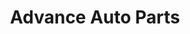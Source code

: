 ---
title: "Advance Auto Parts"
url: /pittsburgh/advance-auto-parts-station-street/
shop: car parts
---